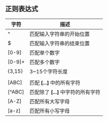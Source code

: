 ## 正则表达式



| 字符   | 描述                                |
| ------ | ----------------------------------- |
| ^      | 匹配输入字符串的开始位置            |
| $      | 匹配输入字符串的结束位置            |
| [0-9]  | 匹配单个数字                        |
| [0-9]+ | 匹配多个数字                        |
| {3,15} | 3~15个字符长度                      |
|        |                                     |
| [ABC]  | 匹配 **[...]** 中的所有字符         |
| [^ABC] | 匹配除了 **[...]** 中字符的所有字符 |
| [A-Z]  | 匹配所有大写字母                    |
| [a-z]  | 匹配所有小写字母                    |











